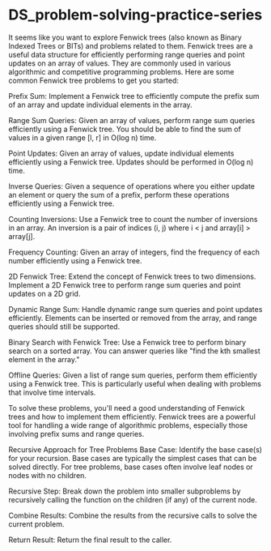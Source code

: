 # DS_problem-solving-practice-series

It seems like you want to explore Fenwick trees (also known as Binary Indexed Trees or BITs) and problems related to them. Fenwick trees are a useful data structure for efficiently performing range queries and point updates on an array of values. They are commonly used in various algorithmic and competitive programming problems. Here are some common Fenwick tree problems to get you started:

Prefix Sum: Implement a Fenwick tree to efficiently compute the prefix sum of an array and update individual elements in the array.

Range Sum Queries: Given an array of values, perform range sum queries efficiently using a Fenwick tree. You should be able to find the sum of values in a given range [l, r] in O(log n) time.

Point Updates: Given an array of values, update individual elements efficiently using a Fenwick tree. Updates should be performed in O(log n) time.

Inverse Queries: Given a sequence of operations where you either update an element or query the sum of a prefix, perform these operations efficiently using a Fenwick tree.

Counting Inversions: Use a Fenwick tree to count the number of inversions in an array. An inversion is a pair of indices (i, j) where i < j and array[i] > array[j].

Frequency Counting: Given an array of integers, find the frequency of each number efficiently using a Fenwick tree.

2D Fenwick Tree: Extend the concept of Fenwick trees to two dimensions. Implement a 2D Fenwick tree to perform range sum queries and point updates on a 2D grid.

Dynamic Range Sum: Handle dynamic range sum queries and point updates efficiently. Elements can be inserted or removed from the array, and range queries should still be supported.

Binary Search with Fenwick Tree: Use a Fenwick tree to perform binary search on a sorted array. You can answer queries like "find the kth smallest element in the array."

Offline Queries: Given a list of range sum queries, perform them efficiently using a Fenwick tree. This is particularly useful when dealing with problems that involve time intervals.

To solve these problems, you'll need a good understanding of Fenwick trees and how to implement them efficiently. Fenwick trees are a powerful tool for handling a wide range of algorithmic problems, especially those involving prefix sums and range queries.

Recursive Approach for Tree Problems
Base Case: Identify the base case(s) for your recursion. Base cases are typically the simplest cases that can be solved directly. For tree problems, base cases often involve leaf nodes or nodes with no children.

Recursive Step: Break down the problem into smaller subproblems by recursively calling the function on the children (if any) of the current node.

Combine Results: Combine the results from the recursive calls to solve the current problem.

Return Result: Return the final result to the caller.
